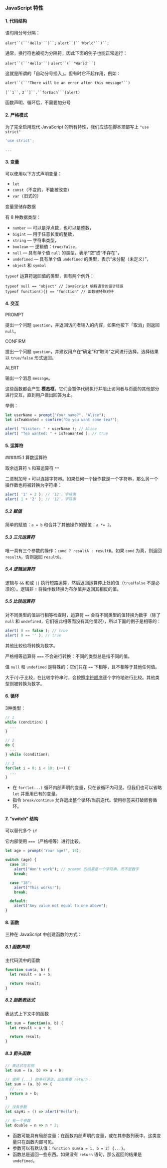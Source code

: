 ### JavaScript 特性

#### 1. 代码结构

语句用分号分隔：

`alert``(``'Hello'``)``;` `alert``(``'World'``)``;`

通常，换行符也被视为分隔符，因此下面的例子也能正常运行：

`alert``(``'Hello'``)`
`alert``(``'World'``)`

这就是所谓的「自动分号插入」。但有时它不起作用，例如：

`alert``(``"There will be an error after this message"``)`

`[``1``,` `2``]``.``forEach```(alert)`

函数声明、循环后，不需要加分号

#### 2. 严格模式

为了完全启用现代 JavaScript 的所有特性，我们应该在脚本顶部写上 `"use strict"`

~~~javascript
'use strict';

...
~~~

#### 3. 变量

可以使用以下方式声明变量：

- `let`
- `const`（不变的，不能被改变）
- `var`（旧式的）

变量里储存数据

有 8 种数据类型：

- `number` — 可以是浮点数，也可以是整数，
- `bigint` — 用于任意长度的整数，
- `string` — 字符串类型，
- `boolean` — 逻辑值：`true/false`，
- `null` — 具有单个值 `null` 的类型，表示“空”或“不存在”，
- `undefined` — 具有单个值 `undefined` 的类型，表示“未分配（未定义）”，
- `object` 和 `symbol`

`typeof` 运算符返回值的类型，但有两个例外：

```
typeof null == "object" // JavaScript 编程语言的设计错误
typeof function(){} == "function" // 函数被特殊对待
```

#### 4. 交互

PROMPT

提出一个问题 `question`，并返回访问者输入的内容，如果他按下「取消」则返回 `null`。

CONFIRM

提出一个问题 `question`，并建议用户在“确定”和“取消”之间进行选择。选择结果以 `true/false` 形式返回。

ALERT

输出一个消息 `message`。

这些函数都会产生 **模态框**，它们会暂停代码执行并阻止访问者与页面的其他部分进行交互，直到用户做出回答为止。

举例：

~~~javascript
let userName = prompt("Your name?", "Alice");
let isTeaWanted = confirm("Do you want some tea?");

alert( "Visitor: " + userName ); // Alice
alert( "Tea wanted: " + isTeaWanted ); // true
~~~

#### 5. 运算符

#####5.1 算数运算符

取余运算符 `%` 和幂运算符 `**`

二进制加号 `+` 可以连接字符串。如果任何一个操作数是一个字符串，那么另一个操作数也将被转换为字符串：

~~~javascript
alert( '1' + 2 ); // '12'，字符串
alert( 1 + '2' ); // '12'，字符串
~~~

##### 5.2 赋值

简单的赋值：`a = b` 和合并了其他操作的赋值：`a *= 2`。

##### 5.3 三元运算符

唯一具有三个参数的操作：`cond ? resultA : resultB`。如果 `cond` 为真，则返回 `resultA`，否则返回 `resultB`。

##### 5.4 逻辑运算符

逻辑与 `&&` 和或 `||` 执行短路运算，然后返回运算停止处的值（`true`/`false` 不是必须的）。逻辑非 `!` 将操作数转换为布尔值并返回其相反的值。

##### 5.5 比较运算符

对不同类型的值进行相等检查时，运算符 `==` 会将不同类型的值转换为数字（除了 `null` 和 `undefined`，它们彼此相等而没有其他情况），所以下面的例子是相等的：

~~~javascript
alert( 0 == false ); // true
alert( 0 == '' ); // true
~~~

其他比较也将转换为数字。

严格相等运算符 `===` 不会进行转换：不同的类型总是指不同的值。

值 `null` 和 `undefined` 是特殊的：它们只在 `==` 下相等，且不相等于其他任何值。

大于/小于比较，在比较字符串时，会按照<u>字符顺序</u>逐个字符地进行比较。其他类型则被转换为数字。

#### 6. 循环

3种类型：

~~~javascript
// 1
while (condition) {
  ...
}

// 2
do {
  ...
} while (condition);

// 3
for(let i = 0; i < 10; i++) {
  ...
}
~~~

- 在 `for(let...)` 循环内部声明的变量，只在该循环内可见。但我们也可以省略 `let` 并重用已有的变量。
- 指令 `break/continue` 允许退出整个循环/当前迭代。使用标签来打破嵌套循环。

#### 7. "switch" 结构

可以替代多个 `if`

它内部使用 `===`（严格相等）进行比较。

~~~javascript
let age = prompt('Your age?', 18);

switch (age) {
  case 18:
    alert("Won't work"); // prompt 的结果是一个字符串，而不是数字
    break;

  case "18":
    alert("This works!");
    break;

  default:
    alert("Any value not equal to one above");
}
~~~



#### 8. 函数

三种在 JavaScript 中创建函数的方式：

##### 8.1 函数声明

主代码流中的函数

~~~javascript
function sum(a, b) {
  let result = a + b;

  return result;
}
~~~

##### 8.2 函数表达式

表达式上下文中的函数

~~~javascript
let sum = function(a, b) {
  let result = a + b;

  return result;
}
~~~

##### 8.3 箭头函数

~~~javascript
// 表达式在右侧
let sum = (a, b) => a + b;

// 或带 {...} 的多行语法，此处需要 return：
let sum = (a, b) => {
  // ...
  return a + b;
}

// 没有参数
let sayHi = () => alert("Hello");

// 有一个参数
let double = n => n * 2;
~~~

- 函数可能具有局部变量：在函数内部声明的变量，或在其参数列表中。这类变量只在函数内部可见。
- 参数可以有默认值：`function sum(a = 1, b = 2) {...}`。
- 函数总是返回一些东西。如果没有 `return` 语句，那么返回的结果是 `undefined`。